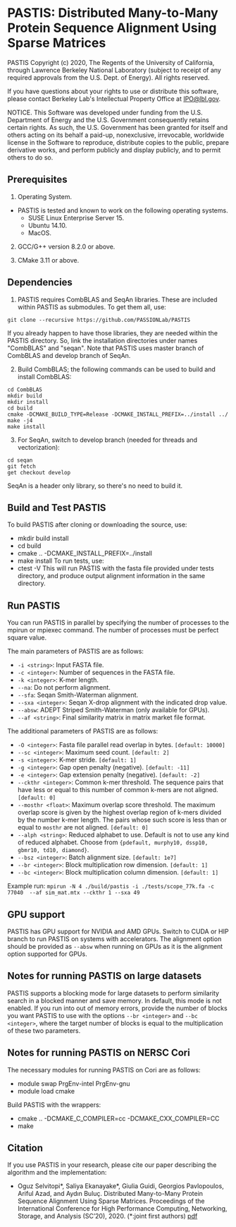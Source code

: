 
# PASTIS: Distributed Many-to-Many Protein Sequence Alignment Using Sparse Matrices

PASTIS Copyright (c) 2020, The Regents of the University of California,
through Lawrence Berkeley National Laboratory (subject to receipt of
any required approvals from the U.S. Dept. of Energy). All rights reserved.

If you have questions about your rights to use or distribute this software,
please contact Berkeley Lab's Intellectual Property Office at
IPO@lbl.gov.

NOTICE.  This Software was developed under funding from the U.S. Department
of Energy and the U.S. Government consequently retains certain rights.  As
such, the U.S. Government has been granted for itself and others acting on
its behalf a paid-up, nonexclusive, irrevocable, worldwide license in the
Software to reproduce, distribute copies to the public, prepare derivative 
works, and perform publicly and display publicly, and to permit others to do so.

## Prerequisites

1. Operating System.
  * PASTIS is tested and known to work on the following operating systems.
    *  SUSE Linux Enterprise Server 15.
    *  Ubuntu 14.10.
    *  MacOS.
    
2. GCC/G++ version 8.2.0 or above.

3. CMake 3.11 or above.

## Dependencies

1. PASTIS requires CombBLAS and SeqAn libraries. These are included within PASTIS as
submodules. To get them all, use:
```
git clone --recursive https://github.com/PASSIONLab/PASTIS
```
If you already happen to have those libraries, they are needed within the PASTIS
directory. So, link the installation directories under names "CombBLAS" and
"seqan". Note that PASTIS uses master branch of CombBLAS and develop branch of
SeqAn.


2. Build CombBLAS; the following commands can be used to build and install CombBLAS:
```
cd CombBLAS
mkdir build
mkdir install
cd build
cmake -DCMAKE_BUILD_TYPE=Release -DCMAKE_INSTALL_PREFIX=../install ../
make -j4
make install         
```

3. For SeqAn, switch to develop branch (needed for threads and vectorization):
```
cd seqan
git fetch
get checkout develop
```

SeqAn is a header only library, so there's no need to build it.
  
## Build and Test PASTIS
To build PASTIS after cloning or downloading the source, use:
  * mkdir build install
  * cd build
  * cmake .. -DCMAKE_INSTALL_PREFIX=../install
  * make install
To run tests, use:
  * ctest -V
This will run PASTIS with the fasta file provided under tests directory, and
produce output alignment information in the same directory.

  
## Run PASTIS

You can run PASTIS in parallel by specifying the number of processes to the mpirun or mpiexec command. The number of processes must be perfect square value.

The main parameters of PASTIS are as follows:
- ```-i <string>```: Input FASTA file.
- ```-c <integer>```: Number of sequences in the FASTA file.
- ```-k <integer>```: K-mer length.
- ```--na```: Do not perform alignment.
- ```--sfa```: Seqan Smith-Waterman alignment.
- ```--sxa <integer>```: Seqan X-drop alignment with the indicated drop value.
- ```--absw```: ADEPT Striped Smith-Waterman (only available for GPUs).
- ```--af <string>```: Final similarity matrix in matrix market file format.

The additional parameters of PASTIS are as follows:
- ```-O <integer>```: Fasta file parallel read overlap in bytes. ```[default: 10000]```
- ```--sc <integer>```: Maximum seed count. ```[default: 2]```
- ```-s <integer>```: K-mer stride. ```[default: 1]```
- ```-g <integer>```: Gap open penalty (negative). ```[default: -11]```
- ```-e <integer>```: Gap extension penalty (negative). ```[default: -2]```
- ```--ckthr <integer>```: Common k-mer threshold. The sequence pairs that have
  less or equal to this number of common k-mers are not aligned. ```[default: 0]```
- ```--mosthr <float>```: Maximum overlap score threshold. The maximum overlap
  score is given by the highest overlap region of k-mers divided by the number
  k-mer length. The pairs whose such score is less than or equal to ```mosthr```
  are not aligned. ```[default: 0]```
- ```--alph <string>```: Reduced alphabet to use. Default is not to use any kind of reduced alphabet. Choose from ```{pdefault, murphy10, dssp10, gbmr10, td10, diamond}```.
- ```--bsz <integer>```: Batch alignment size. ```[default: 1e7]```
- ```--br <integer>```: Block multiplication row dimension. ```[default: 1]```
- ```--bc <integer>```: Block multiplication column dimension. ```[default: 1]```

Example run:
```mpirun -N 4 ./build/pastis -i ./tests/scope_77k.fa -c 77040  --af sim_mat.mtx --ckthr 1 --sxa 49```


## GPU support
PASTIS has GPU support for NVIDIA and AMD GPUs. Switch to CUDA or HIP branch to run PASTIS on systems with accelerators. The alignment option should be provided as ```--absw``` when running on GPUs as it is the alignment option supported for GPUs.


## Notes for running PASTIS on large datasets
PASTIS supports a blocking mode for large datasets to perform similarity search in a blocked manner and save memory. In default, this mode is not enabled. If you run into out of memory errors, provide the number of blocks you want PASTIS to use with the options  ```--br <integer>``` and ```--bc <integer>```, where the target number of blocks is equal to the multiplication of these two parameters.

## Notes for running PASTIS on NERSC Cori

The necessary modules for running PASTIS on Cori are as follows:
* module swap PrgEnv-intel PrgEnv-gnu
* module load cmake

Build PASTIS with the wrappers:
* cmake .. -DCMAKE_C_COMPILER=cc -DCMAKE_CXX_COMPILER=CC
* make


## Citation

If you use PASTIS in your research, please cite our paper describing the algorithm and the implementation:

  * Oguz Selvitopi*, Saliya Ekanayake*, Giulia Guidi, Georgios Pavlopoulos, Ariful Azad, and Aydın Buluç. Distributed Many-to-Many Protein Sequence Alignment Using Sparse Matrices. Proceedings of the International Conference for High Performance Computing, Networking, Storage, and Analysis (SC’20), 2020. (*:joint first authors) [pdf](https://people.eecs.berkeley.edu/~aydin/PASTIS-SC20.pdf)
